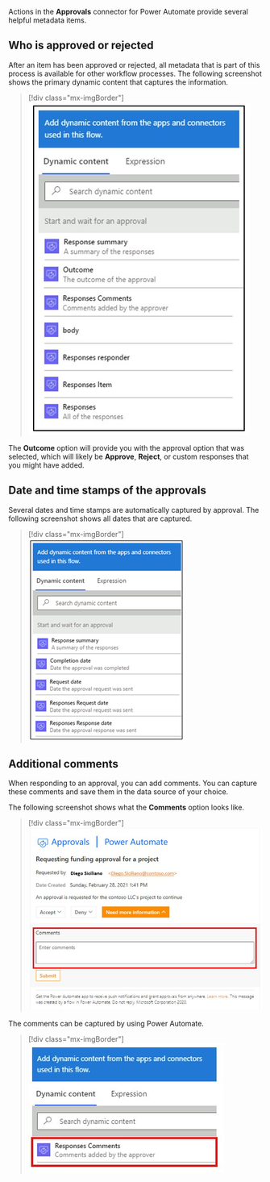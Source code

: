 Actions in the **Approvals** connector for Power Automate provide several helpful metadata items.

## Who is approved or rejected

After an item has been approved or rejected, all metadata that is part of this process is available for other workflow processes. The following screenshot shows the primary dynamic content that captures the information.

> [!div class="mx-imgBorder"]
> [![Screenshot of the primary dynamic content that captures the metadata.](../media/dynamic-content-approvals.png)](../media/dynamic-content-approvals.png#lightbox)

The **Outcome** option will provide you with the approval option that was selected, which will likely be **Approve**, **Reject**, or custom responses that you might have added.

## Date and time stamps of the approvals

Several dates and time stamps are automatically captured by approval. The following screenshot shows all dates that are captured.

> [!div class="mx-imgBorder"]
> [![Screenshot of the dates captured automatically by approval.](../media/date-time-stamps-captured.png)](../media/date-time-stamps-captured.png#lightbox)

## Additional comments

When responding to an approval, you can add comments. You can capture these comments and save them in the data source of your choice.

The following screenshot shows what the **Comments** option looks like.

> [!div class="mx-imgBorder"]
> [![Screenshot of the Comment field to add a comment.](../media/comments.jpg)](../media/comments.jpg#lightbox)

The comments can be captured by using Power Automate.

> [!div class="mx-imgBorder"]
> [![Screenshot of the Responses Comments feature in Power Automate.](../media/responses-comments.png)](../media/responses-comments.png#lightbox)
